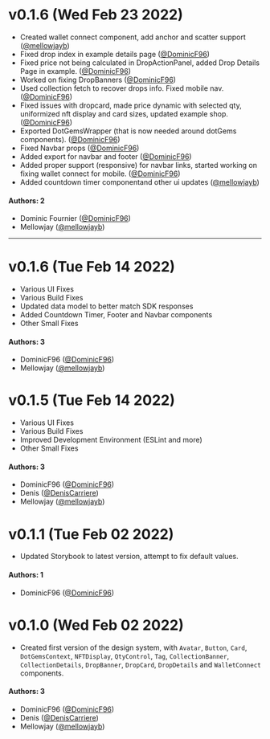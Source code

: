 # v0.1.6 (Wed Feb 23 2022)

- Created wallet connect component, add anchor and scatter support ([@mellowjayb](https://github.com/mellowjayb))
- Fixed drop index in example details page ([@DominicF96](https://github.com/DominicF96))
- Fixed price not being calculated in DropActionPanel, added Drop Details Page in example. ([@DominicF96](https://github.com/DominicF96))
- Worked on fixing DropBanners ([@DominicF96](https://github.com/DominicF96))
- Used collection fetch to recover drops info. Fixed mobile nav. ([@DominicF96](https://github.com/DominicF96))
- Fixed issues with dropcard, made price dynamic with selected qty, uniformized nft display and card sizes, updated example shop. ([@DominicF96](https://github.com/DominicF96))
- Exported DotGemsWrapper (that is now needed around dotGems components). ([@DominicF96](https://github.com/DominicF96))
- Fixed Navbar props ([@DominicF96](https://github.com/DominicF96))
- Added export for navbar and footer ([@DominicF96](https://github.com/DominicF96))
- Added proper support (responsive) for navbar links, started working on fixing wallet connect for mobile. ([@DominicF96](https://github.com/DominicF96))
- Added countdown timer componentand other ui updates ([@mellowjayb](https://github.com/mellowjayb))

#### Authors: 2

- Dominic Fournier ([@DominicF96](https://github.com/DominicF96))
- Mellowjay ([@mellowjayb](https://github.com/mellowjayb))

---

# v0.1.6 (Tue Feb 14 2022)

- Various UI Fixes
- Various Build Fixes
- Updated data model to better match SDK responses
- Added Countdown Timer, Footer and Navbar components
- Other Small Fixes

#### Authors: 3

- DominicF96 ([@DominicF96](https://github.com/DominicF96))
- Mellowjay ([@mellowjayb](https://github.com/mellowjayb))

# v0.1.5 (Tue Feb 14 2022)

- Various UI Fixes
- Various Build Fixes
- Improved Development Environment (ESLint and more)
- Other Small Fixes

#### Authors: 3

- DominicF96 ([@DominicF96](https://github.com/DominicF96))
- Denis ([@DenisCarriere](https://github.com/DenisCarriere))
- Mellowjay ([@mellowjayb](https://github.com/mellowjayb))

# v0.1.1 (Tue Feb 02 2022)

- Updated Storybook to latest version, attempt to fix default values.

#### Authors: 1

- DominicF96 ([@DominicF96](https://github.com/DominicF96))

# v0.1.0 (Wed Feb 02 2022)

- Created first version of the design system, with `Avatar`, `Button`, `Card`, `DotGemsContext`, `NFTDisplay`, `QtyControl`, `Tag`, `CollectionBanner`, `CollectionDetails`, `DropBanner`, `DropCard`, `DropDetails` and `WalletConnect` components.

#### Authors: 3

- DominicF96 ([@DominicF96](https://github.com/DominicF96))
- Denis ([@DenisCarriere](https://github.com/DenisCarriere))
- Mellowjay ([@mellowjayb](https://github.com/mellowjayb))